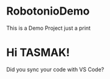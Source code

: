 # RobotonioDemo

This is a Demo Project just a print

# Hi TASMAK!

Did you sync your code with VS Code?
